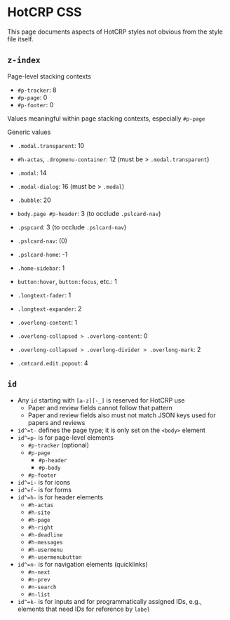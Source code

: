 # HotCRP CSS

This page documents aspects of HotCRP styles not obvious from the style file
itself.

## `z-index`

Page-level stacking contexts

* `#p-tracker`: 8
* `#p-page`: 0
* `#p-footer`: 0

Values meaningful within page stacking contexts, especially `#p-page`

Generic values

* `.modal.transparent`: 10
* `#h-actas`, `.dropmenu-container`: 12 (must be > `.modal.transparent`)
* `.modal`: 14
* `.modal-dialog`: 16 (must be > `.modal`)
* `.bubble`: 20

* `body.page #p-header`: 3 (to occlude `.pslcard-nav`)
* `.pspcard`: 3 (to occlude `.pslcard-nav`)
* `.pslcard-nav`: (0)
* `.pslcard-home`: -1
* `.home-sidebar`: 1
* `button:hover`, `button:focus`, etc.: 1
* `.longtext-fader`: 1
* `.longtext-expander`: 2
* `.overlong-content`: 1
* `.overlong-collapsed > .overlong-content`: 0
* `.overlong-collapsed > .overlong-divider > .overlong-mark`: 2
* `.cmtcard.edit.popout`: 4

## `id`

* Any `id` starting with `[a-z][-_]` is reserved for HotCRP use
    * Paper and review fields cannot follow that pattern
    * Paper and review fields also must not match JSON keys used for papers
      and reviews
* `id^=t-` defines the page type; it is only set on the `<body>` element
* `id^=p-` is for page-level elements
    * `#p-tracker` (optional)
    * `#p-page`
        * `#p-header`
        * `#p-body`
    * `#p-footer`
* `id^=i-` is for icons
* `id^=f-` is for forms
* `id^=h-` is for header elements
    * `#h-actas`
    * `#h-site`
    * `#h-page`
    * `#h-right`
    * `#h-deadline`
    * `#h-messages`
    * `#h-usermenu`
    * `#h-usermenubutton`
* `id^=n-` is for navigation elements (quicklinks)
    * `#n-next`
    * `#n-prev`
    * `#n-search`
    * `#n-list`
* `id^=k-` is for inputs and for programmatically assigned IDs, e.g., elements
  that need IDs for reference by `label`
